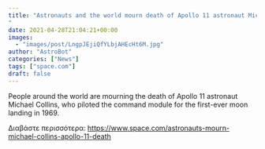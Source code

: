 ```yaml
---
title: "Astronauts and the world mourn death of Apollo 11 astronaut Michael Collins
"
date: 2021-04-28T21:04:21+00:00
images:
  - "images/post/LngpJEjiQfYLbjAHEcHt6M.jpg"
author: "AstroBot"
categories: ["News"]
tags: ["space.com"]
draft: false
---
```


People around the world are mourning the death of Apollo 11 astronaut Michael Collins, who piloted the command module for the first-ever moon landing in 1969. 

Διαβάστε περισσότερα: https://www.space.com/astronauts-mourn-michael-collins-apollo-11-death
